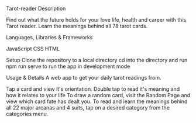 Tarot-reader
Description

Find out what the future holds for your love life, health and career with this Tarot reader. Learn the meanings behind all 78 tarot cards.

Languages, Libraries & Frameworks

JavaScript
CSS
HTML      


Setup
Clone the repository to a local directory cd into the directory and run npm run serve to run the app in development mode

Usage & Details
A web app to get your daily tarot readings from.

Tap a card and view it's orientation.
Double tap to read it's meaning and how it relates to your life
To draw a random card, visit the Random Page and view which card fate has dealt you.
To read and learn the meanings behind all 22 major arcanas and 4 suits, tap on a desired category from the categories menu.
